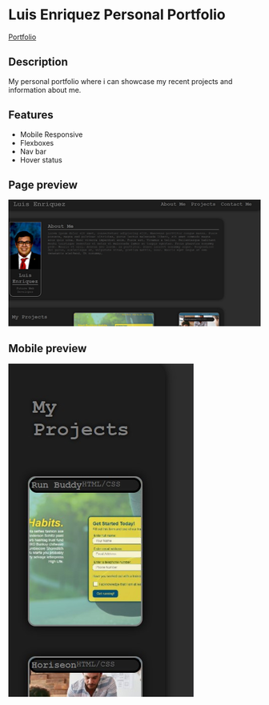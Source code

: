 # Luis Enriquez Personal Portfolio

[Portfolio](https://luise115.github.io/Portfolio/)

## Description

My personal portfolio where i can showcase my recent projects and information about me.

## Features

- Mobile Responsive
- Flexboxes
- Nav bar
- Hover status

## Page preview

![Page preview](./assets/images/preview1.jpg)
## Mobile preview
![Mobile preview](./assets/images/preview2.jpg)